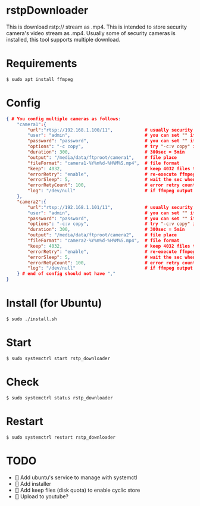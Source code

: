 # rstpDownloader

This is download rstp:// stream as .mp4.
This is intended to store security camera's video stream as .mp4.
Usually some of security cameras is installed, this tool supports multiple download.


# Requirements

```
$ sudo apt install ffmpeg
```

# Config

```config.json
{ # You config multiple cameras as follows:
	"camera1":{
		"url":"rtsp://192.168.1.100/11",			# usually security camera /11:1st stream /12:2nd stream (down scaled)
		"user": "admin",							# you can set "" if no user authentication
		"password": "password",						# you can set "" if no user authentication
		"options": "-c copy",						# try "-c:v copy" if error on audio
		"duration": 300,							# 300sec = 5min
		"output": "/media/data/ftproot/camera1",	# file place
		"fileFormat": "camera1-%Y%m%d-%H%M%S.mp4",	# file format
		"keep": 4032,								# keep 4032 files then 300sec*4032/3600/24=14days
		"errorRetry": "enable",						# re-execute ffmpeg if error happened
		"errorSleep": 5,							# wait the sec when ffmpeg error happened
		"errorRetyCount": 100,						# error retry count if exceed, give up to retry
		"log": "/dev/null"							# if ffmpeg output is necessary, you need to set the file name
	},
	"camera2":{
		"url":"rtsp://192.168.1.101/11",			# usually security camera /11:1st stream /12:2nd stream (down scaled)
		"user": "admin",							# you can set "" if no user authentication
		"password": "password",						# you can set "" if no user authentication
		"options": "-c:v copy",						# try "-c:v copy" if error on audio
		"duration": 300,							# 300sec = 5min
		"output": "/media/data/ftproot/camera2",	# file place
		"fileFormat": "camera2-%Y%m%d-%H%M%S.mp4",	# file format
		"keep": 4032,								# keep 4032 files then 300sec*4032/3600/24=14days
		"errorRetry": "enable",						# re-execute ffmpeg if error happened
		"errorSleep": 5,							# wait the sec when ffmpeg error happened
		"errorRetyCount": 100,						# error retry count if exceed, give up to retry
		"log": "/dev/null"							# if ffmpeg output is necessary, you need to set the file name
	} # end of config should not have ","
}
```

# Install (for Ubuntu)

```
$ sudo ./install.sh
```

# Start

```
$ sudo systemctrl start rstp_downloader
```

# Check

```
$ sudo systemctrl status rstp_downloader
```

# Restart

```
$ sudo systemctrl restart rstp_downloader
```


# TODO

* [] Add ubuntu's service to manage with systemctl
* [] Add installer
* [] Add keep files (disk quota) to enable cyclic store
* [] Upload to youtube?
